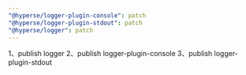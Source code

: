 ```yaml
---
"@hyperse/logger-plugin-console": patch
"@hyperse/logger-plugin-stdout": patch
"@hyperse/logger": patch
---
```


1、publish logger
2、publish logger-plugin-console
3、publish logger-plugin-stdout